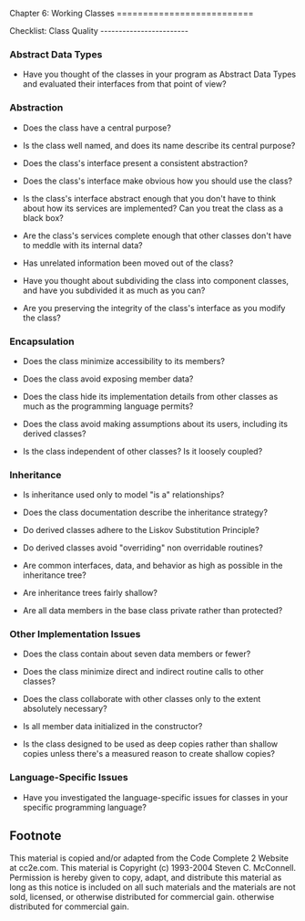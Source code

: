 Chapter 6: Working Classes ==========================

Checklist: Class Quality ------------------------

### Abstract Data Types

- Have you thought of the classes in your program as Abstract Data
  Types and evaluated their interfaces from that point of view?

### Abstraction

- Does the class have a central purpose?

- Is the class well named, and does its name describe its central
  purpose?

- Does the class's interface present a consistent abstraction?

- Does the class's interface make obvious how you should use the
  class?

- Is the class's interface abstract enough that you don't have to
  think about how its services are implemented?  Can you treat the
  class as a black box?

- Are the class's services complete enough that other classes don't
  have to meddle with its internal data?

- Has unrelated information been moved out of the class?

- Have you thought about subdividing the class into component classes,
  and have you subdivided it as much as you can?

- Are you preserving the integrity of the class's interface as you
  modify the class?

### Encapsulation

- Does the class minimize accessibility to its members?

- Does the class avoid exposing member data?

- Does the class hide its implementation details from other classes as
  much as the programming language permits?

- Does the class avoid making assumptions about its users, including
  its derived classes?

- Is the class independent of other classes? Is it loosely coupled?

### Inheritance

- Is inheritance used only to model "is a" relationships?

- Does the class documentation describe the inheritance strategy?

- Do derived classes adhere to the Liskov Substitution Principle?

- Do derived classes avoid "overriding" non overridable routines?

- Are common interfaces, data, and behavior as high as possible in the
  inheritance tree?

- Are inheritance trees fairly shallow?

- Are all data members in the base class private rather than
  protected?

### Other Implementation Issues

- Does the class contain about seven data members or fewer?

- Does the class minimize direct and indirect routine calls to other
  classes?

- Does the class collaborate with other classes only to the extent
  absolutely necessary?

- Is all member data initialized in the constructor?

- Is the class designed to be used as deep copies rather than shallow
  copies unless there's a measured reason to create shallow copies?

### Language-Specific Issues

- Have you investigated the language-specific issues for classes in
  your specific programming language?


Footnote
--------
This material is copied and/or adapted from the Code Complete 2
Website at cc2e.com. This material is Copyright (c) 1993-2004 Steven
C. McConnell. Permission is hereby given to copy, adapt, and
distribute this material as long as this notice is included on all
such materials and the materials are not sold, licensed, or otherwise
distributed for commercial gain.
otherwise distributed for commercial gain.
